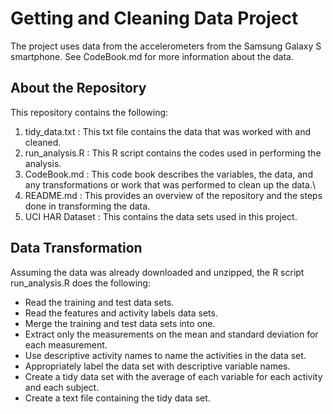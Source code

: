 # Getting and Cleaning Data Project

The project uses data from the accelerometers from the Samsung Galaxy S smartphone. See CodeBook.md for more information about the data.

## About the Repository

This repository contains the following:
1. tidy_data.txt : This txt file contains the data that was worked with and cleaned.
2. run_analysis.R : This R script contains the codes used in performing the analysis.
3. CodeBook.md : This code book describes the variables, the data, and any transformations or work that was performed to clean up the data.\
4. README.md : This provides an overview of the repository and the steps done in transforming the data.
5. UCI HAR Dataset : This contains the data sets used in this project.

## Data Transformation

Assuming the data was already downloaded and unzipped, the R script run_analysis.R does the following:
* Read the training and test data sets.
* Read the features and activity labels data sets.
* Merge the training and test data sets into one.
* Extract only the measurements on the mean and standard deviation for each measurement.
* Use descriptive activity names to name the activities in the data set.
* Appropriately label the data set with descriptive variable names.
* Create a tidy data set with the average of each variable for each activity and each subject.
* Create a text file containing the tidy data set.
